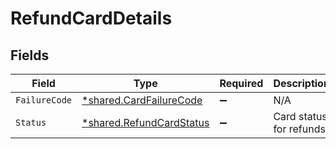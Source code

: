 # RefundCardDetails


## Fields

| Field                                                               | Type                                                                | Required                                                            | Description                                                         |
| ------------------------------------------------------------------- | ------------------------------------------------------------------- | ------------------------------------------------------------------- | ------------------------------------------------------------------- |
| `FailureCode`                                                       | [*shared.CardFailureCode](../../models/shared/cardfailurecode.md)   | :heavy_minus_sign:                                                  | N/A                                                                 |
| `Status`                                                            | [*shared.RefundCardStatus](../../models/shared/refundcardstatus.md) | :heavy_minus_sign:                                                  | Card status for refunds                                             |